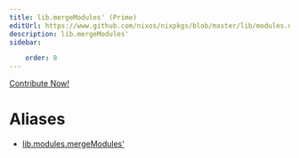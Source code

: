 ```yaml
---
title: lib.mergeModules' (Prime)
editUrl: https://www.github.com/nixos/nixpkgs/blob/master/lib/modules.nix#L547C19
description: lib.mergeModules'
sidebar:

    order: 8
---
```


<a href="https://www.github.com/nixos/nixpkgs/blob/master/lib/modules.nix#L547C19">Contribute Now!</a>


# Aliases

- [lib.modules.mergeModules'](./reference/lib/modules/lib-modules-mergeModules' (Prime))


